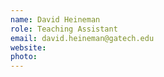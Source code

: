 ```yaml
---
name: David Heineman
role: Teaching Assistant
email: david.heineman@gatech.edu
website: 
photo: 
---
```

